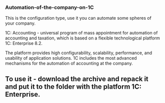 ### Automation-of-the-company-on-1C
This is the configuration type, use it you can automate some spheres of your company.

1C: Accounting - universal program of mass appointment for automation of accounting and taxation, which is based on a flexible technological platform 1C: Enterprise 8.2. 

The platform provides high configurability, scalability, performance, and usability of application solutions. 1C includes the most advanced mechanisms for the automation of accounting at the company.

## To use it - download the archive and repack it and put it to the folder with the platform 1C: Enterprise.
